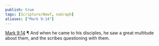 ```yaml
---
publish: true
tags: [Scripture/NewT, noGraph]
aliases: ["Mark 9:14"]
---
```

[Mark 9:14](https://churchofjesuschrist.org/study/scriptures/nt/mark/9?lang=eng&id=p14#p14) ¶ And when he came to his disciples, he saw a great multitude about them, and the scribes questioning with them.

